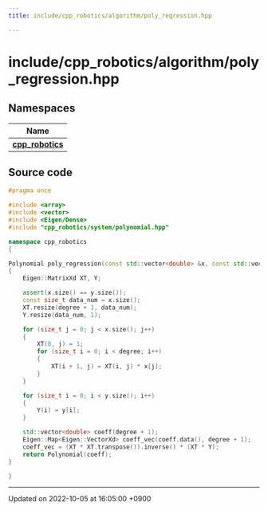 ```yaml
---
title: include/cpp_robotics/algorithm/poly_regression.hpp

---
```


# include/cpp_robotics/algorithm/poly_regression.hpp



## Namespaces

| Name           |
| -------------- |
| **[cpp_robotics](/cpp_robotics/doxybook/Namespaces/namespacecpp__robotics/)**  |




## Source code

```cpp
#pragma once

#include <array>
#include <vector>
#include <Eigen/Dense>
#include "cpp_robotics/system/polynomial.hpp"

namespace cpp_robotics
{

Polynomial poly_regression(const std::vector<double> &x, const std::vector<double> &y, const size_t degree)
{
    Eigen::MatrixXd XT, Y;

    assert(x.size() == y.size());
    const size_t data_num = x.size();
    XT.resize(degree + 1, data_num);
    Y.resize(data_num, 1);

    for (size_t j = 0; j < x.size(); j++)
    {
        XT(0, j) = 1;
        for (size_t i = 0; i < degree; i++)
        {
            XT(i + 1, j) = XT(i, j) * x[j];
        }
    }

    for (size_t i = 0; i < y.size(); i++)
    {
        Y(i) = y[i];
    }

    std::vector<double> coeff(degree + 1);
    Eigen::Map<Eigen::VectorXd> coeff_vec(coeff.data(), degree + 1);
    coeff_vec = (XT * XT.transpose()).inverse() * (XT * Y);
    return Polynomial(coeff);
}

}
```


-------------------------------

Updated on 2022-10-05 at 16:05:00 +0900
